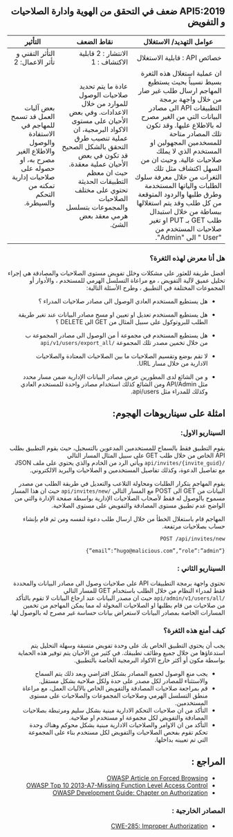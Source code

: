 <div dir="rtl" align='right'>

## API5:2019 ضعف في التحقق من الهوية وادارة الصلاحيات و التفويض

| عوامل التهديد/ الاستغلال                                                                                                                                                                                                                                                                                                                                                                                                                                                                              | نقاط الضعف	                                                                                                                                                                                                                                                                        | التأثير	                                                                                                                           |
|-------------------------------------------------------------------------------------------------------------------------------------------------------------------------------------------------------------------------------------------------------------------------------------------------------------------------------------------------------------------------------------------------------------------------------------------------------------------------------------------------------|------------------------------------------------------------------------------------------------------------------------------------------------------------------------------------------------------------------------------------------------------------------------------------|------------------------------------------------------------------------------------------------------------------------------------|
| خصائص API : قابلية الاستغلال	                                                                                                                                                                                                                                                                                                                                                                                                                                                                         | الانتشار : 2 قابلية الاكتشاف : 1	                                                                                                                                                                                                                                                  | التأثر التقني و تأثر الاعمال: 2                                                                                                    |
| ان عملية استغلال هذه الثغرة بسيط نسيباً بحيث يستطيع المهاجم ارسال طلب غير ضار من خلال واجهة برمجة التطبيقات API الى مصادر البيانات التي من الغير مصرح له بالاطلاع عليها. وقد تكون تلك المصادر متاحة للمسخدمين المجهولين او المستخدم الذي لا يملك صلاحيات عالية. وحيث ان من السهل اكتشاف مثل تلك الثغرات من خلال معرفة سلوك الطلبات والياتها المستخدمة وطرق طلبها والردود المتوقعة من كل طلب وقد يتم استغلالها ببساطة من خلال استبدال طلب GET بـ PUT او تغير صلاحيات المستخدم من "User " الى "Admin".	 | عادة ما يتم تحديد صلاحيات الوصول للموارد من خلال الاعدادات. وفي بعض الأحيان على مستوى الاكواد البرمجية، ان عملية تنصيب طرق التحقق بالشكل الصحيح قد تكون في بعض الأحيان عملية معقدة. حيث ان معظم التطبيقات الحديثة تحتوي على مختلف الصلاحيات والمجموعات بتسلسل هرمي معقد بعض الشئ.	 | بعض آليات العمل قد تسمح للمهاجم في الاستفادة والوصول والاطلاع الغير مصرح به، او حصوله على صلاحيات إدارية تمكنه من التحكم والسيطرة. |



<h3 dir='rtl' align='right'>هل أنا معرض لهذه الثغرة؟</h3>

<p dir='rtl' align='right'> أفضل طريقة للعثور على مشكلات وخلل تفويض مستوى الصلاحيات والمصادقة هي إجراء تحليل عميق لآلية التفويض ، مع مراعاة التسلسل الهرمي للمستخدم ، والأدوار أو المجموعات المختلفة في التطبيق ، وطرح الأسئلة التالية:
    
* هل يستطيع المستخدم العادي الوصول الى مصادر صلاحيات المدراء ؟
* هل يستطيع المستخدم تعديل او تعيين او مسح مصادر البيانات عند تغير طريقة الطلب للبروتوكول على سبيل المثال من GET الى DELETE ؟
*  هل يستطيع المستخدم في مجموعة أ من الوصول الى مصادر المجموعة ب من خلال تخمين مصدر تلك المجموعة `/api/v1/users/export_all` 

* لا تقم بوضع وتقسيم الصلاحيات ما بين الصلاحيات المعتادة والصلاحيات الادارية من خلال مسار URL.
* و من الشائع لدى المطورين عرض مصادر البيانات الإدارية ضمن مسار محدد مثل API/Admin ومن الشائع كذلك استخدام مصادر واحدة للمستخدم العادي وكذلك للمدراء مثل api/users.

## امثلة على سيناريوهات الهجوم: 

### السيناريو الاول: 

 يقوم التطبيق فقط بالسماح للمستخدمين المدعوين بالتسجيل، حيث يقوم التطبيق بطلب API الخاص من خلال طلب GET  على سبيل المثال المسار التالي ` /api/invites/{invite_guid}` ويأتي الرد من الخادم والذي يحتوي على ملف JSON مع تفاصيل الدعوة، وكذلك تفاصيل المستخدمين و الصلاحيات والبريد الالكتروني.

 يقوم المهاجم بتكرار الطلبات ومحاولة التلاعب والتعديل في طريقة الطلب من مصدر البيانات  من GET  الى POST  مع المسار التالي `/api/invites/new`  حيث ان هذا المسار مسموح بالوصول له فقط لأصحاب الصلاحيات الإدارية بواسطة صفحة الإدارة والتي من الواضح عدم تطبيق مستوى المصادقة والتفويض على مستوى الصلاحية.

 المهاجم قام باستغلال الخطأ من خلال ارسال طلب دعوة لنفسه ومن ثم قام بإنشاء حساب بصلاحيات مرتفعة.

```
POST /api/invites/new

{“email”:”hugo@malicious.com”,”role”:”admin”}
```

### السيناريو الثاني :

 تحتوي واجهة برمجة التطبيقات API على صلاحيات وصول الى مصادر البيانات والمحددة فقط لمدراء النظام من خلال الطلب باستخدام GET  للمسار التالي `/api/admin/v1/users/all` حيث ان مصدر البيانات عند ارجاع البيانات لا تقوم بالتأكد من صلاحيات من قام بطلبها او الصلاحيات المخولة له مما يمكن المهاجم من تخمين المسارات الخاصة بمصادر البيانات لاستعراض بيانات حساسة غير مصرح له بالوصول لها.

### كيف أمنع هذه الثغرة؟

يجب أن يحتوي التطبيق الخاص بك على وحدة تفويض متسقة وسهلة التحليل يتم استدعاؤها من خلال جميع وظائف تطبيقك.  في كثير من الأحيان يتم توفير هذه الحماية بواسطة مكون أو أكثر خارج الاكواد البرمجية الخاصة بالتطبيق.

*  يجب منع الوصول لجميع المصادر بشكل افتراضي وبعد ذلك يتم السماح والاستثناء للمصادر لكل مصدر على حدة ولكل صلاحية بشكل مستقل.
*  قم بمراجعة صلاحيات المصادقة والتفويض الخاص بالآليات العمل، مع مراعاة منطق التسلسل الهرمي وصلاحيات المجموعات والصلاحيات على مستوى المستخدمين.
* التأكد من ان صلاحيات التحكم الادارية مبنية بشكل سليم ومرتبطة بصلاحيات المصادقة والتفويض لكل مجموعة او مستخدم او صلاحية.
* التأكد من ان الاوامر والصلاحيات الادارية مبنية بشكل محوكم وهناك وحدة تحكم تقوم بفحص الصلاحيات والتفويض لكل مستخدم بناء على المجموعة التي تم تعيينه بداخلها.



## المراجع :  

* [OWASP Article on Forced Browsing][1]
* [OWASP Top 10 2013-A7-Missing Function Level Access Control][2]
* [OWASP Development Guide: Chapter on Authorization][3]
### المصادر الخارجية : 

* [CWE-285: Improper Authorization][4]

[1]: https://www.owasp.org/index.php/Forced_browsing
[2]: https://www.owasp.org/index.php/Top_10_2013-A7-Missing_Function_Level_Access_Control
[3]: https://www.owasp.org/index.php/Category:Access_Control
[4]: https://cwe.mitre.org/data/definitions/285.html
